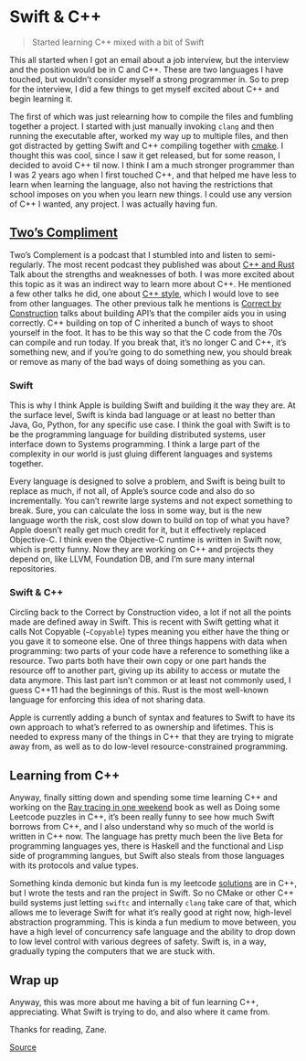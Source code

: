# Swift & C++

> Started learning C++ mixed with a bit of Swift

This all started when I got an email about a job interview, but the interview 
and the position would be in C and C++. These are two languages I have touched,
but wouldn’t consider myself a strong programmer in. So to prep for the 
interview, I did a few things to get myself excited about C++ and begin 
learning it.

The first of which was just relearning how to compile the files and fumbling 
together a project. I started with just manually invoking `clang` and then 
running the executable after, worked my way up to multiple files, and then got 
distracted by getting Swift and C++ compiling together with 
[cmake](https://github.com/apple/swift-cmake-examples). I thought this was 
cool, since I saw it get released, but for some reason, I decided to avoid C++ 
til now. I think I am a much stronger programmer than I was 2 years ago when I 
first touched C++, and that helped me have less to learn when learning the 
language, also not having the restrictions that school imposes on you when you 
learn new things. I could use any version of C++ I wanted, any project. I was 
actually having fun.

## [Two’s Compliment](https://www.twoscomplement.org)

Two’s Complement is a podcast that I stumbled into and listen to 
semi-regularly. The most recent podcast they published was about 
[C++ and Rust](https://www.twoscomplement.org/#podcast/c-and-rust-different-tools-for-the-job)
 Talk about the strengths and weaknesses of both. I was more excited about this
topic as it was an indirect way to learn more about C++. He mentioned a few 
other talks he did, one about 
[C++ style](https://www.youtube.com/watch?v=HG6c4Kwbv4I), which I would love to
see from other languages. The other previous talk he mentions is 
[Correct by Construction](https://www.youtube.com/watch?v=nLSm3Haxz0I) talks 
about building API’s that the compiler aids you in using correctly. C++ 
building on top of C inherited a bunch of ways to shoot yourself in the foot. 
It has to be this way so that the C code from the 70s can compile and run 
today. If you break that, it’s no longer C and C++, it’s something new, and if 
you’re going to do something new, you should break or remove as many of the bad
ways of doing something as you can.

### Swift

This is why I think Apple is building Swift and building it the way they are. 
At the surface level, Swift is kinda bad language or at least no better than 
Java, Go, Python, for any specific use case. I think the goal with Swift is to 
be the programming language for building distributed systems, user interface 
down to Systems programming. I think a large part of the complexity in our 
world is just gluing different languages and systems together.

Every language is designed to solve a problem, and Swift is being built to 
replace as much, if not all, of Apple’s source code and also do so 
incrementally. You can’t rewrite large systems and not expect something to 
break. Sure, you can calculate the loss in some way, but is the new language 
worth the risk, cost slow down to build on top of what you have? Apple doesn’t 
really get much credit for it, but it effectively replaced Objective-C. I think
even the Objective-C runtime is written in Swift now, which is pretty funny. 
Now they are working on C++ and projects they depend on, like LLVM, Foundation 
DB, and I’m sure many internal repositories.

### Swift & C++

Circling back to the Correct by Construction video, a lot if not all the points
made are defined away in Swift. This is recent with Swift getting what it calls
Not Copyable (`~Copyable`) types meaning you either have the thing or you gave 
it to someone else. One of three things happens with data when programming: two
parts of your code have a reference to something like a resource. Two parts 
both have their own copy or one part hands the resource off to another part, 
giving up its ability to access or mutate the data anymore. This last part 
isn’t common or at least not commonly used, I guess C++11 had the beginnings of
this. Rust is the most well-known language for enforcing this idea of not 
sharing data.

Apple is currently adding a bunch of syntax and features to Swift to have its 
own approach to what’s referred to as ownership and lifetimes. This is needed 
to express many of the things in C++ that they are trying to migrate away from,
as well as to do low-level resource-constrained programming.

## Learning from C++

Anyway, finally sitting down and spending some time learning C++ and working on
the [Ray tracing in one weekend](https://raytracing.github.io) book as well as 
Doing some Leetcode puzzles in C++, it’s been really funny to see how much 
Swift borrows from C++, and I also understand why so much of the world is 
written in C++ now. The language has pretty much been the live Beta for 
programming languages yes, there is Haskell and the functional and Lisp side of
programming langues, but Swift also steals from those languages with its 
protocols and value types.

Something kinda demonic but kinda fun is my leetcode 
[solutions](https://github.com/zaneenders/leetcode) are in C++, but I wrote the
tests and ran the project in Swift. So no CMake or other C++ build systems just
letting `swiftc` and internally `clang` take care of that, which allows me to
leverage Swift for what it’s really good at right now, high-level abstraction
programming. This is kinda a fun medium to move between, you have a high level
of concurrency safe language and the ability to drop down to low level control
with various degrees of safety. Swift is, in a way, gradually typing the
computers that we are stuck with.

## Wrap up

Anyway, this was more about me having a bit of fun learning C++, appreciating. 
What Swift is trying to do, and also where it came from.

Thanks for reading, Zane.

[Source](https://github.com/zaneenders/Content/edit/main/Articles/c++-and-swift.md)